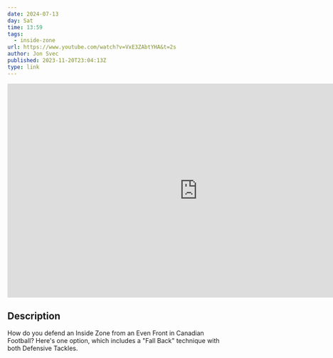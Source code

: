 ```yaml
---
date: 2024-07-13
day: Sat
time: 13:59
tags:
  - inside-zone
url: https://www.youtube.com/watch?v=VxE3ZAbtYHA&t=2s
author: Jon Svec
published: 2023-11-20T23:04:13Z
type: link
---
```


<iframe width="854" height="480" src="https://www.youtube.com/embed/VxE3ZAbtYHA" frameborder="0" allowfullscreen></iframe>

## Description
How do you defend an Inside Zone from an Even Front in Canadian Football? Here's one option, which includes a "Fall Back" technique with both Defensive Tackles.